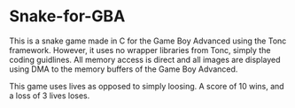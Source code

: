 Snake-for-GBA
=============

This is a snake game made in C for the Game Boy Advanced using the Tonc framework. However, it uses no wrapper libraries from Tonc, simply the coding guidlines. All memory access is direct and all images are displayed using DMA to the memory buffers of the Game Boy Advanced. 

This game uses lives as opposed to simply loosing. A score of 10 wins, and a loss of 3 lives loses. 

